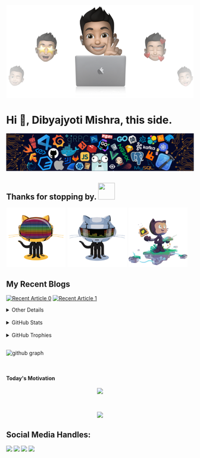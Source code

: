 <p align="center">
   <img src="./images/profile-cover.png" />
</p>
<h1>Hi 👋, Dibyajyoti Mishra, this side.</h1>
<p align="center"><img src="https://raw.githubusercontent.com/KevinPatel04/KevinPatel04/master/header.png"></p>
<h2>Thanks for stopping by. <img src="http://clipart-library.com/img/1447868.gif" width="45px" height="45px" /></h2>

<p align="left">
<img src="./images/daftpunktocat-guy.gif" height="160px" width="160px"> 
<img src="./images/daftpunktocat-thomas.gif" height="160px" width="160px">
<img src="./images/NUX-Octodex.gif" height="160px" width="160px">
</p>

<h2>My Recent Blogs</h2>
   
 <a target="_blank" href="https://github-readme-medium-recent-article.vercel.app/medium/@dibyajyotimishra/0"><img src="https://github-readme-medium-recent-article.vercel.app/medium/@dibyajyotimishra/0" alt="Recent Article 0"></a>
 <a target="_blank" href="https://github-readme-medium-recent-article.vercel.app/medium/@dibyajyotimishra/1"><img src="https://github-readme-medium-recent-article.vercel.app/medium/@dibyajyotimishra/1" alt="Recent Article 1"></a> <br>

<details><summary>Other Details</summary>
<br />
<p align="left">
<img src="https://img.shields.io/badge/Role-Full%20Stack%20Developer-orange?style=?style=flat-square" alt="role" />
 <img src="https://img.shields.io/badge/Most%20Used%20Library-React%2C%20React%20Native-5A20CB?style=?style=flat-square" alt="misc" />
 <img src="https://img.shields.io/badge/Learning-Spring%20Boot-white?style=?style=flat-square" alt="currently learning" />
 <a href="https://github.com/DibyajyotiMishra"><img src="https://img.shields.io/badge/Status-Creating%20something%20exciting-%2303C6C7" /></a>
</p>
</details>

<br />

<details><summary>GitHub Stats</summary>
<br />
<p align="left">
<img width="48%" src="https://github-readme-stats.vercel.app/api?username=DibyajyotiMishra&show_icons=true&theme=tokyonight&count_private=true&include_all_commits=true" /> 
  <img width="48%" src="https://github-readme-streak-stats.herokuapp.com/?user=DibyajyotiMishra&theme=tokyonight" />

  <!--START_SECTION:waka-->
```text
HTML         16 mins         ██████████████▓░░░░░░░░░░   59.06 % 
Other        7 mins          ██████▒░░░░░░░░░░░░░░░░░░   25.37 % 
CSS          3 mins          ███▒░░░░░░░░░░░░░░░░░░░░░   13.53 % 
```
<!--END_SECTION:waka-->

</p>
</details>

<br />

<details><summary>GitHub Trophies</summary>
<br />
<p align="left">
<img width=900 src="https://github-profile-trophy.vercel.app/?username=DibyajyotiMishra&column=7&theme=gruvbox&no-frame=true"/>
</p>
</details>

<br />

![github graph](https://activity-graph.herokuapp.com/graph?username=DibyajyotiMishra&line=207398&bg_color=1d2433&area_color=0E1117&hide_border=true&color=5DA3FA&point=5DA3FA&radius=5)

<br />

<h4>Today's Motivation</h4>
<p align="center">
   <img width="75%" src="https://github-readme-quotes.herokuapp.com/quote?theme=tokyonight&layout=default&font=Redressed&quoteCategory=motivational" />
</p>

<br />

<p align="center">
   <img src="https://readme-typing-svg.herokuapp.com/?lines=Have+A+Great+Day!!!&center=true&color=5A20CB" />
</p>

## Social Media Handles:

<div>
 <a href="https://twitter.com/dibyajyotim_" ><img src="https://img.shields.io/twitter/follow/dibyajyotim_?style=social" /></a>
 <a href="https://dibyajyoti.hashnode.dev/" ><img src="https://img.shields.io/badge/Hashnode-2962FF?style=flat&logo=hashnode&logoColor=white" /></a>
 <a href="mailto:dibyajyotimishra14@gmail.com" ><img src="https://img.shields.io/badge/Gmail-D14836?style=flat&logo=gmail&logoColor=white" /></a>
 <a href="https://www.linkedin.com/in/dibyajyotim/" ><img src="https://img.shields.io/badge/LinkedIn-0077B5?style=flat&logo=linkedin&logoColor=white" /></a>
</div>
